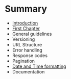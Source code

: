# Summary

* [Introduction](README.md)
* [First Chapter](chapter1.md)
* General guidelines
* Versioning
* URL Structure
* Error handling
* Response codes
* Pagination
* [Date and Time formatting](date-and-time-formatti.md)
* Documentation

